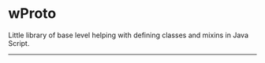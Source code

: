 # wProto

Little library of base level helping with defining classes and mixins in Java Script.
_ _ _

